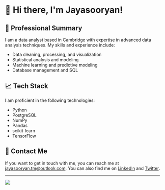# 👋 Hi there, I'm Jayasooryan!

## 💼 Professional Summary
I am a data analyst based in Cambridge with expertise in advanced data analysis techniques. My skills and experience include:

- Data cleaning, processing, and visualization
- Statistical analysis and modeling
- Machine learning and predictive modeling
- Database management and SQL

## 📈 Tech Stack
I am proficient in the following technologies:

- Python
- PostgreSQL
- NumPy
- Pandas
- scikit-learn
- TensorFlow

## 📧 Contact Me
If you want to get in touch with me, you can reach me at [jayasooryan.tm@outlook.com](mailto:jayasooryan.tm@outlook.com). You can also find me on [LinkedIn](https://www.linkedin.com/in/jayasooryan-surendran) and [Twitter](https://twitter.com/jayasooryan_tm).

---

[![](https://visitcount.itsvg.in/api?id=jayasooryantm&icon=0&color=0)](https://visitcount.itsvg.in)
